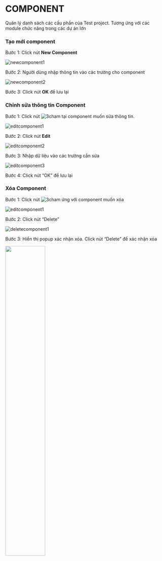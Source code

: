 # COMPONENT
Quản lý danh sách các cấu phần của Test project. Tương ứng với các module chức năng trong các dự án lớn
###	Tạo mới component

Bước 1:	Click nút **New Component**

![newcomponent1](https://user-images.githubusercontent.com/105435351/198522762-05a074fd-545d-4eef-bc3a-2fd19e77c87e.png)

Bước 2:	Người dùng nhập thông tin vào các trường cho component

![newcomponent2](https://user-images.githubusercontent.com/105435351/198522766-e12bb4d2-9f51-40e7-978b-a35e6d4749ab.png)

Bước 3:	Click nút **OK** để lưu lại 

###	Chỉnh sửa thông tin Component

Bước 1:	Click nút ![3cham](https://user-images.githubusercontent.com/105435351/197490871-756491bf-bdbc-460f-9a51-9b27ed4240c7.png) tại component muốn sửa thông tin.

![editcomponent1](https://user-images.githubusercontent.com/105435351/198522751-352ab45a-34ee-4756-8018-3fa2adc85af2.png)

Bước 2:	Click nút **Edit**

![editcomponent2](https://user-images.githubusercontent.com/105435351/198522758-fb3f5e07-3575-478b-812d-70c108ba8f6f.png)

Bước 3:	Nhập dữ liệu vào các trường cần sửa

![editcomponent3](https://user-images.githubusercontent.com/105435351/198522760-da27b25e-e13b-43d8-bf50-e8e46dcffcbf.png)

Bước 4:	Click nút “OK” để lưu lại

### Xóa Component
Bước 1:	Click nút ![3cham](https://user-images.githubusercontent.com/105435351/197490871-756491bf-bdbc-460f-9a51-9b27ed4240c7.png) ứng với component muốn xóa

![editcomponent1](https://user-images.githubusercontent.com/105435351/198522751-352ab45a-34ee-4756-8018-3fa2adc85af2.png)

Bước 2:	Click nút “Delete” 

![deletecomponent1](https://user-images.githubusercontent.com/105435351/198522769-ff246cb3-5796-49c1-9477-942054801552.png)

Bước 3:	Hiển thị popup xác nhận xóa. Click nút “Delete” để xác nhận xóa

<img src="https://user-images.githubusercontent.com/105435351/198522771-0dd273bd-ee76-446c-b22b-d04e1396f5e4.png" width="50%" />

